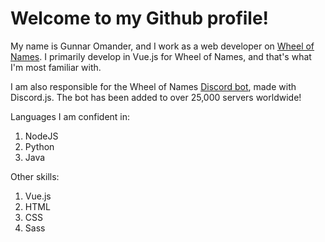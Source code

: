 # Welcome to my Github profile!
My name is Gunnar Omander, and I work as a web developer on [Wheel of Names](https://wheelofnames.com). I primarily develop in Vue.js for Wheel of Names, and that's what I'm most familiar with.

I am also responsible for the Wheel of Names [Discord bot](https://wheelofnames.com/faq/discordbot), made with Discord.js. The bot has been added to over 25,000 servers worldwide!

Languages I am confident in:
1. NodeJS
2. Python
3. Java

Other skills:
1. Vue.js
2. HTML
3. CSS
4. Sass
